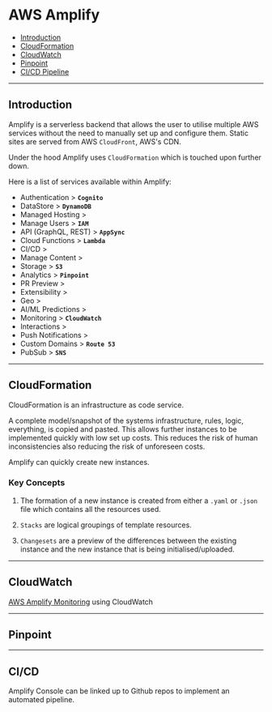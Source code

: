 # AWS Amplify

- [Introduction]()
- [CloudFormation]()
- [CloudWatch]()
- [Pinpoint]()
- [CI/CD Pipeline]()

---

## Introduction

Amplify is a serverless backend that allows the user to utilise multiple AWS services without the need to manually set up and configure them. Static sites are served from AWS `CloudFront`, AWS's CDN.

Under the hood Amplify uses `CloudFormation` which is touched upon further down.

Here is a list of services available within Amplify:

- Authentication > **`Cognito`**
- DataStore > **`DynamoDB`**
- Managed Hosting >
- Manage Users > **`IAM`**
- API (GraphQL, REST) > **`AppSync`**
- Cloud Functions > **`Lambda`**
- CI/CD >
- Manage Content >
- Storage > **`S3`**
- Analytics > **`Pinpoint`**
- PR Preview >
- Extensibility >
- Geo >
- AI/ML Predictions >
- Monitoring > **`CloudWatch`**
- Interactions >
- Push Notifications >
- Custom Domains > **`Route 53`**
- PubSub > **`SNS`**

---

## CloudFormation

CloudFormation is an infrastructure as code service.

A complete model/snapshot of the systems infrastructure, rules, logic, everything, is copied and pasted. This allows further instances to be implemented quickly with low set up costs. This reduces the risk of human inconsistencies also reducing the risk of unforeseen costs.

Amplify can quickly create new instances.

### Key Concepts

1. The formation of a new instance is created from either a `.yaml` or `.json` file which contains all the resources used.

2. `Stacks` are logical groupings of template resources.

3. `Changesets` are a preview of the differences between the existing instance and the new instance that is being initialised/uploaded.

---

## CloudWatch

[AWS Amplify Monitoring](https://docs.aws.amazon.com/amplify/latest/userguide/access-logs.html) using CloudWatch

---

## Pinpoint

---

## CI/CD

Amplify Console can be linked up to Github repos to implement an automated pipeline.
